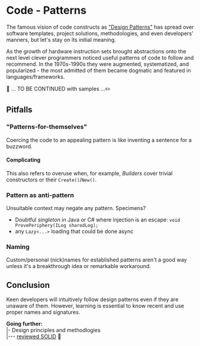 # Code - Patterns

The famous vision of code constructs as  ["Design Patterns"](https://en.wikipedia.org/wiki/Design_Patterns) has spread over software templates, project solutions, methodologies, and even developers' manners, but let's stay on its initial meaning.

As the growth of hardware instruction sets brought abstractions onto the next level clever programmers noticed useful patterns of code to follow and recommend. 
In the 1970s-1990s they were augmented, systematized, and popularized - the most admitted of them became dogmatic and featured in languages/frameworks.

:construction: ... TO BE CONTINUED with samples ...:pencil2:

## Pitfalls

### "Patterns-for-themselves"

Coercing the code to an appealing pattern is like inventing a sentence for a buzzword. 

#### Complicating

This also refers to overuse when, for example,  _Builders_ cover trivial constructors or their  `Create()`/`New()`.

### Pattern as anti-pattern

Unsuitable context may negate any pattern. Specimens? 

- Doubtful _singleton_ in Java or C# where injection is an escape: `void ProvePeriphery(ILog sharedLog);`
- any `Lazy<...>` loading that could be done async

### Naming

Custom/personal (nick)names for established patterns aren't a good way unless it's a breakthrough idea or remarkable workaround.

## Conclusion

Keen developers will intuitively follow design patterns even if they are unaware of them. However, learning is essential to know recent and use proper names and signatures.

**Going further:**\
|- Design principles and methodlogies\
|--- [reviewed SOLID](../../../pencraft/README+/essays/README+/contraSOLID.md) 🚧
